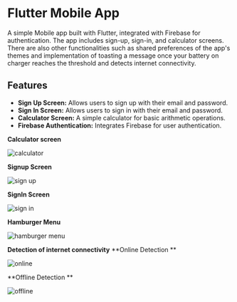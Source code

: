# Flutter Mobile App

A simple Mobile app built with Flutter, integrated with Firebase for authentication. The app includes sign-up, sign-in, and calculator screens. There are also other functionalities such as shared preferences of the app's themes and implementation of toasting a message once your battery on charger reaches the threshold  and detects internet connectivity.

## Features

- **Sign Up Screen:** Allows users to sign up with their email and password.
- **Sign In Screen:** Allows users to sign in with their email and password.
- **Calculator Screen:** A simple calculator for basic arithmetic operations.
- **Firebase Authentication:** Integrates Firebase for user authentication.

**Calculator screen**

![calculator](https://github.com/user-attachments/assets/e6df4181-cc09-4973-b78d-64f3bb18fe35)




**Signup Screen**

![sign up](https://github.com/user-attachments/assets/efb90ff1-770f-418b-ba4a-acba023fe567)





**SignIn Screen**

![sign in](https://github.com/user-attachments/assets/8f2d8ac1-a973-4368-a8f5-d2baef98b1a6)





**Hamburger Menu**

![hamburger menu](https://github.com/user-attachments/assets/9cd5129e-49c7-4473-9220-a28b05b29a79)


**Detection of internet connectivity**
   **Online Detection **

   ![online](https://github.com/user-attachments/assets/06992075-bdb7-4d8f-b419-f5db6a544be9)

   **Offline Detection **

   ![offline](https://github.com/user-attachments/assets/5fc48634-868a-4c56-b9f0-25e06f48ebbb)

   


    













